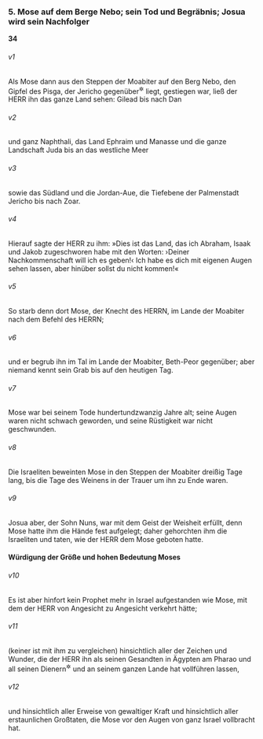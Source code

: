### 5. Mose auf dem Berge Nebo; sein Tod und Begräbnis; Josua wird sein Nachfolger

__34__

###### v1
Als Mose dann aus den Steppen der Moabiter auf den Berg Nebo, den Gipfel des Pisga, der Jericho gegenüber<sup title="= östlich von Jericho">&#x2732;</sup>
 liegt, gestiegen war, ließ der HERR ihn das ganze Land sehen: Gilead bis nach Dan

###### v2
und ganz Naphthali, das Land Ephraim und Manasse und die ganze Landschaft Juda bis an das westliche Meer

###### v3
sowie das Südland und die Jordan-Aue, die Tiefebene der Palmenstadt Jericho bis nach Zoar.

###### v4
Hierauf sagte der HERR zu ihm: »Dies ist das Land, das ich Abraham, Isaak und Jakob zugeschworen habe mit den Worten: ›Deiner Nachkommenschaft will ich es geben!‹ Ich habe es dich mit eigenen Augen sehen lassen, aber hinüber sollst du nicht kommen!«

###### v5
So starb denn dort Mose, der Knecht des HERRN, im Lande der Moabiter nach dem Befehl des HERRN;

###### v6
und er begrub ihn im Tal im Lande der Moabiter, Beth-Peor gegenüber; aber niemand kennt sein Grab bis auf den heutigen Tag.

###### v7
Mose war bei seinem Tode hundertundzwanzig Jahre alt; seine Augen waren nicht schwach geworden, und seine Rüstigkeit war nicht geschwunden.

###### v8
Die Israeliten beweinten Mose in den Steppen der Moabiter dreißig Tage lang, bis die Tage des Weinens in der Trauer um ihn zu Ende waren.

###### v9
Josua aber, der Sohn Nuns, war mit dem Geist der Weisheit erfüllt, denn Mose hatte ihm die Hände fest aufgelegt; daher gehorchten ihm die Israeliten und taten, wie der HERR dem Mose geboten hatte.

#### Würdigung der Größe und hohen Bedeutung Moses


###### v10
Es ist aber hinfort kein Prophet mehr in Israel aufgestanden wie Mose, mit dem der HERR von Angesicht zu Angesicht verkehrt hätte;

###### v11
(keiner ist mit ihm zu vergleichen) hinsichtlich aller der Zeichen und Wunder, die der HERR ihn als seinen Gesandten in Ägypten am Pharao und all seinen Dienern<sup title="= Beamten">&#x2732;</sup>
 und an seinem ganzen Lande hat vollführen lassen,

###### v12
und hinsichtlich aller Erweise von gewaltiger Kraft und hinsichtlich aller erstaunlichen Großtaten, die Mose vor den Augen von ganz Israel vollbracht hat.
